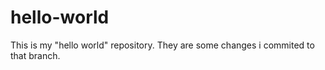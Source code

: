 # hello-world
This is my "hello world" repository.
They are some changes i commited to that branch.
